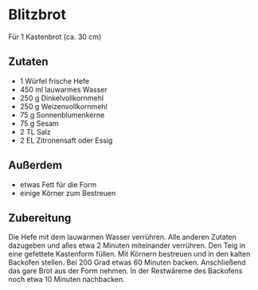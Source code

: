 # Blitzbrot

Für 1 Kastenbrot (ca. 30 cm)

## Zutaten

* 1 Würfel frische Hefe
* 450 ml lauwarmes Wasser
* 250 g Dinkelvollkornmehl
* 250 g Weizenvollkornmehl
* 75 g Sonnenblumenkerne
* 75 g Sesam
* 2 TL Salz
* 2 EL Zitronensaft oder Essig


## Außerdem

* etwas Fett für die Form
* einige Körner zum Bestreuen


## Zubereitung

Die Hefe mit dem lauwarmen Wasser verrühren. Alle anderen Zutaten dazugeben und alles etwa 2 Minuten miteinander verrühren. 
Den Teig in eine gefettete Kastenform füllen. Mit Körnern bestreuen und in den kalten Backofen stellen. 
Bei 200 Grad etwas 60 Minuten backen. Anschließend das gare Brot aus der Form nehmen. In der Restwäreme des Backofens noch etwa 10 Minuten nachbacken.
